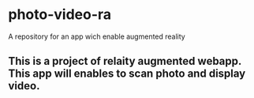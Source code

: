 # photo-video-ra
A repository for an app wich enable augmented reality 
## This is a project of relaity augmented webapp. This app will enables to scan photo and display video.